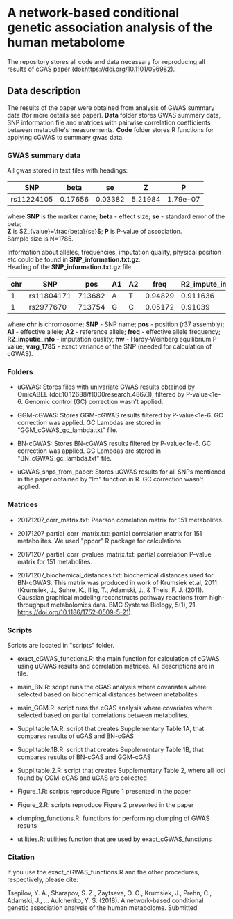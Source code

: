 # A network-based conditional genetic association analysis of the human metabolome

The repository stores all code and data necessary for reproducing all results of cGAS paper 
(doi:https://doi.org/10.1101/096982).

## Data description

The results of the paper were obtained from analysis of GWAS summary data 
(for more details see paper). **Data** folder stores GWAS summary data, 
SNP information file and matrices with pairwise correlation coefficients 
between metabolite's measurements. **Code** folder stores R functions for 
applying cGWAS to summary gwas data. 

### GWAS summary data

All gwas stored in text files with headings:

|SNP|beta|se |Z  |P  |
|---|----|---|---|---|
|rs11224105|0.17656|0.03382|5.21984|1.79e-07|


where **SNP** is the marker name; **beta** - effect size;  **se** - standard error of the beta; 
<br> **Z** is $Z_{value}=\frac{beta}{se}$; **P** is P-value of association.
<br>Sample size is N=1785.


Information about alleles, frequencies, imputation quality, physical position etc could be found in **SNP_information.txt.gz**.
<br> Heading of the **SNP_information.txt.gz** file:

|chr|SNP|pos|A1|A2|freq|R2_impute_info|hw|varg_1785|
|---|---|---|--|--|----|--------------|--|---------|
|1|rs11804171|713682|A|T|0.94829|0.911636|0.09440|0.09479|
|1|rs2977670|713754|G|C|0.05172|0.91039|0.09676|0.09470|

where **chr** is chromosome; **SNP** - SNP name; **pos** - position (r37 assembly); **A1** - effective allele; **A2** - reference allele; **freq** - effective allele frequency; **R2_imputie_info** - imputation quality; **hw** - Hardy-Weinberg equilibrium P-value; **varg_1785** - exact variance of the SNP (needed for calculation of cGWAS).

### Folders

- uGWAS:
Stores files with univariate GWAS results obtained by OmicABEL (doi:10.12688/f1000research.4867.1), filtered by P-value<1e-6. Genomic control (GC) correction wasn't applied.

- GGM-cGWAS:
Stores GGM-cGWAS results filtered by P-value<1e-6. GC correction was applied. GC Lambdas are stored in "GGM_cGWAS_gc_lambda.txt" file.

- BN-cGWAS:
Stores BN-cGWAS results filtered by P-value<1e-6. GC correction was applied. GC Lambdas are stored in "BN_cGWAS_gc_lambda.txt" file.

- uGWAS_snps_from_paper:
Stores uGWAS results for all SNPs mentioned in the paper obtained by "lm" function in R. GC correction wasn't applied.


### Matrices

- 20171207_corr_matrix.txt: Pearson correlation matrix for 151 metabolites.

- 20171207_partial_corr_matrix.txt: partial correlation matrix for 151 metabolites. We used "ppcor" R package for calculations.

- 20171207_partial_corr_pvalues_matrix.txt: partial correlation P-value matrix for 151 metabolites.

- 20171207_biochemical_distances.txt: biochemical distances used for BN-cGWAS. This matrix was produced in work of Krumsiek et.al, 2011 (Krumsiek, J., Suhre, K., Illig, T., Adamski, J., & Theis, F. J. (2011). Gaussian graphical modeling reconstructs pathway reactions from high-throughput metabolomics data. BMC Systems Biology, 5(1), 21. https://doi.org/10.1186/1752-0509-5-21).

### Scripts

Scripts are located in "scripts" folder.

- exact_cGWAS_functions.R: the main function for calculation of cGWAS using uGWAS results and correlation matrices. All descriptions are in file. 

- main_BN.R: script runs the cGAS analysis where covariates where selected based on biochemical distances between metabolites

- main_GGM.R: script runs the cGAS analysis where covariates where selected based on partial correlations between metabolites.

- Suppl.table.1A.R: script that creates Supplementary Table 1A, that compares results of uGAS and BN-cGAS

- Suppl.table.1B.R: script that creates Supplementary Table 1B, that compares results of BN-cGAS and GGM-cGAS

- Suppl.table.2.R: script that creates Supplementary Table 2, where all loci found by GGM-cGAS and uGAS are collected

- Figure_1.R: scripts reproduce Figure 1 presented in the paper

- Figure_2.R: scripts reproduce Figure 2 presented in the paper

- clumping_functions.R: fuinctions for performing clumping of GWAS results

- utilities.R: utilities function that are used by exact_cGWAS_functions


### Citation

If you use the exact_cGWAS_functions.R and the other procedures, respectively,
please cite:

Tsepilov, Y. A., Sharapov, S. Z., Zaytseva, O. O., Krumsiek, J., Prehn, C., Adamski, J., … Aulchenko, Y. S. (2018). A network-based conditional genetic association analysis of the human metabolome. Submitted
